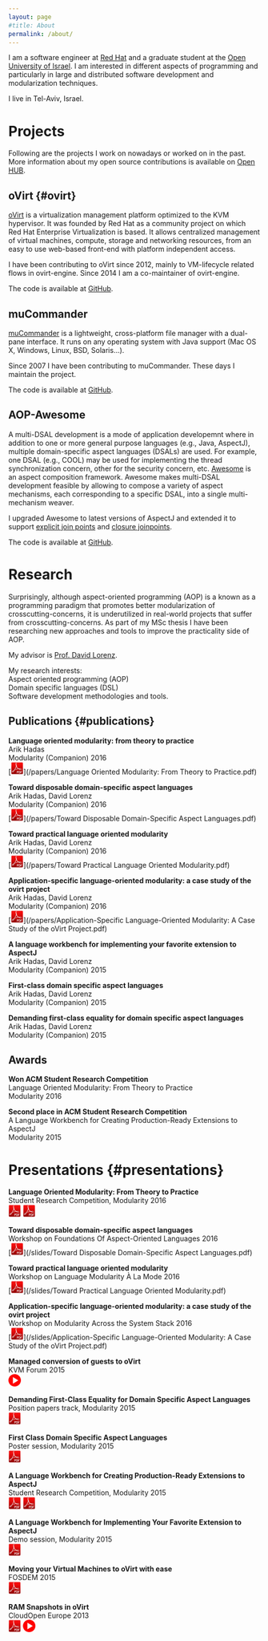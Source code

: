 ```yaml
---
layout: page
#title: About
permalink: /about/
---
```


I am a software engineer at [Red Hat](https://www.redhat.com) and a graduate student at the [Open University of Israel](http://www.openu.ac.il). I am interested in different aspects of programming and particularly in large and distributed software development and modularization techniques.

I live in Tel-Aviv, Israel.

# Projects
Following are the projects I work on nowadays or worked on in the past.  
More information about my open source contributions is available on [Open HUB](https://www.openhub.net/accounts/Arik_Hadas/).

## oVirt {#ovirt}
[oVirt](http://www.ovirt.org) is a virtualization management platform optimized to the KVM hypervisor. It was founded by Red Hat as a community project on which Red Hat Enterprise Virtualization is based. It allows centralized management of virtual machines, compute, storage and networking resources, from an easy to use web-based front-end with platform independent access.

I have been contributing to oVirt since 2012, mainly to VM-lifecycle related flows in ovirt-engine. Since 2014 I am a co-maintainer of ovirt-engine.  

The code is available at [GitHub](https://github.com/ovirt).

## muCommander
[muCommander](http://www.mucommander.com) is a lightweight, cross-platform file manager with a dual-pane interface. It runs on any operating system with Java support (Mac OS X, Windows, Linux, BSD, Solaris...).

Since 2007 I have been contributing to muCommander. These days I maintain the project.

The code is available at [GitHub](https://github.com/mucommander).

## AOP-Awesome
A multi-DSAL development is a mode of application developemnt where in addition to one or more general purpose languages (e.g., Java, AspectJ), multiple domain-specific aspect languages (DSALs) are used. For example, one DSAL (e.g., COOL) may be used for implementing the thread synchronization concern, other for the security concern, etc. [Awesome](http://aop.cslab.openu.ac.il/research/awesome) is an aspect composition framework. Awesome makes multi-DSAL development feasible by allowing to compose a variety of aspect mechanisms, each corresponding to a specific DSAL, into a single multi-mechanism weaver.

I upgraded Awesome to latest versions of AspectJ and extended it to support [explicit join points](http://dl.acm.org/citation.cfm?id=1294335&dl=ACM&coll=DL&CFID=596909188&CFTOKEN=29117700) and [closure joinpoints](http://dl.acm.org/citation.cfm?id=1960291&dl=ACM&coll=DL&CFID=596909188&CFTOKEN=29117700).

The code is available at [GitHub](https://github.com/OpenUniversity).

# Research
Surprisingly, although aspect-oriented programming (AOP) is a known as a programming paradigm that promotes better modularization of crosscutting-concerns, it is underutilized in real-world projects that suffer from crosscutting-concerns. As part of my MSc thesis I have been researching new approaches and tools to improve the practicality side of AOP.

My advisor is [Prof. David Lorenz](https://www.google.co.il/url?sa=t&rct=j&q=&esrc=s&source=web&cd=1&cad=rja&uact=8&ved=0ahUKEwj99_6MtPDLAhXCtBoKHYMZAq4QFggbMAA&url=http%3A%2F%2Fwww.openu.ac.il%2Fhome%2Florenz%2F&usg=AFQjCNGqw4RqD7ImwOsYSo0A5HQ8S9t6kQ&sig2=c2oRZVQhU4g4CqAoujmVgA).

My research interests:  
Aspect oriented programming (AOP)  
Domain specific languages (DSL)  
Software development methodologies and tools.

## Publications {#publications}
**Language oriented modularity: from theory to practice**  
Arik Hadas  
Modularity (Companion) 2016  
[<img src="/images/pdf.png" width="25">](/papers/Language Oriented Modularity: From Theory to Practice.pdf)

**Toward disposable domain-specific aspect languages**  
Arik Hadas, David Lorenz  
Modularity (Companion) 2016  
[<img src="/images/pdf.png" width="25">](/papers/Toward Disposable Domain-Specific Aspect Languages.pdf)

**Toward practical language oriented modularity**  
Arik Hadas, David Lorenz  
Modularity (Companion) 2016  
[<img src="/images/pdf.png" width="25">](/papers/Toward Practical Language Oriented Modularity.pdf)

**Application-specific language-oriented modularity: a case study of the ovirt project**  
Arik Hadas, David Lorenz  
Modularity (Companion) 2016  
[<img src="/images/pdf.png" width="25">](/papers/Application-Specific Language-Oriented Modularity: A Case Study of the oVirt Project.pdf)

**A language workbench for implementing your favorite extension to AspectJ**  
Arik Hadas, David Lorenz  
Modularity (Companion) 2015

**First-class domain specific aspect languages**  
Arik Hadas, David Lorenz  
Modularity (Companion) 2015

**Demanding first-class equality for domain specific aspect languages**  
Arik Hadas, David Lorenz  
Modularity (Companion) 2015

## Awards

**Won ACM Student Research Competition**  
Language Oriented Modularity: From Theory to Practice  
Modularity 2016

**Second place in ACM Student Research Competition**  
A Language Workbench for Creating Production-Ready Extensions to AspectJ  
Modularity 2015

# Presentations {#presentations}

**Language Oriented Modularity: From Theory to Practice**  
Student Research Competition, Modularity 2016  
[<img src="/images/pdf.png" width="25">](/slides/src_16.pdf)
[<img src="/images/pdf.png" width="25">](/slides/poster_src_16.pdf)  

**Toward disposable domain-specific aspect languages**  
Workshop on Foundations Of Aspect-Oriented Languages 2016  
[<img src="/images/pdf.png" width="25">](/slides/Toward Disposable Domain-Specific Aspect Languages.pdf)

**Toward practical language oriented modularity**  
Workshop on Language Modularity À La Mode 2016  
[<img src="/images/pdf.png" width="25">](/slides/Toward Practical Language Oriented Modularity.pdf)

**Application-specific language-oriented modularity: a case study of the ovirt project**  
Workshop on Modularity Across the System Stack 2016  
[<img src="/images/pdf.png" width="25">](/slides/Application-Specific Language-Oriented Modularity: A Case Study of the oVirt Project.pdf)

**Managed conversion of guests to oVirt**  
KVM Forum 2015  
[<img src="/images/video.png" width="25">](https://www.youtube.com/watch?v=rYrnfduAkU0&nohtml5=False)  

**Demanding First-Class Equality for Domain Specific Aspect Languages**  
Position papers track, Modularity 2015  
[<img src="/images/pdf.png" width="25">](/slides/position_15.pdf)

**First Class Domain Specific Aspect Languages**  
Poster session, Modularity 2015  
[<img src="/images/pdf.png" width="25">](/slides/poster_15.pdf)

**A Language Workbench for Creating Production-Ready Extensions to AspectJ**  
Student Research Competition, Modularity 2015  
[<img src="/images/pdf.png" width="25">](/slides/src_15.pdf)
[<img src="/images/pdf.png" width="25">](/slides/poster_src_15.pdf)

**A Language Workbench for Implementing Your Favorite Extension to AspectJ**  
Demo session, Modularity 2015  
[<img src="/images/pdf.png" width="25">](/slides/demo_15.pdf)

**Moving your Virtual Machines to oVirt with ease**  
FOSDEM 2015  
[<img src="/images/pdf.png" width="25">](/slides/v2v_fosdem.pdf)

**RAM Snapshots in oVirt**  
CloudOpen Europe 2013  
[<img src="/images/pdf.png" width="25">](/slides/ram_snapshots.pdf)
[<img src="/images/video.png" width="25">](https://www.youtube.com/watch?v=xIhPV66uGo8)  
